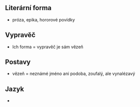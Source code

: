 ## Literární forma

- próza, epika, hororové povídky
## Vypravěč

- Ich forma = vypravěč je sám vězeň
## Postavy

- vězeň = neznámé jméno ani podoba, zoufalý, ale vynalézavý
## Jazyk

-
